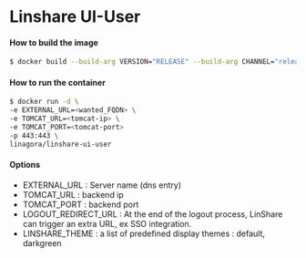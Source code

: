 # Linshare UI-User

#### How to build the image

```bash
$ docker build --build-arg VERSION="RELEASE" --build-arg CHANNEL="releases" -t linagora/linshare-ui-user:latest .
```

#### How to run the container

```bash
$ docker run -d \
-e EXTERNAL_URL=<wanted_FQDN> \
-e TOMCAT_URL=<tomcat-ip> \
-e TOMCAT_PORT=<tomcat-port>
-p 443:443 \
linagora/linshare-ui-user
```

#### Options

* EXTERNAL_URL : Server name (dns entry)
* TOMCAT_URL : backend ip
* TOMCAT_PORT : backend port
* LOGOUT_REDIRECT_URL : At the end of the logout process, LinShare can trigger
  an extra URL, ex SSO integration.
* LINSHARE_THEME : a list of predefined display themes : default, darkgreen
